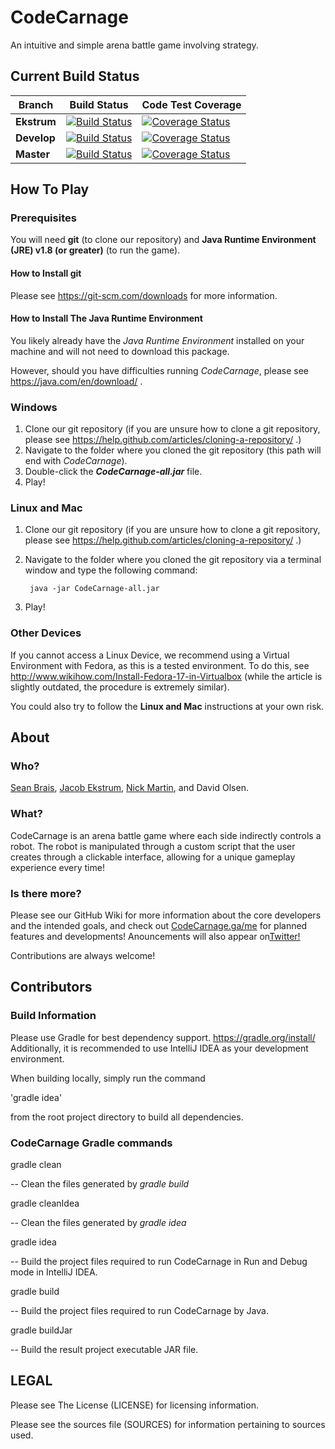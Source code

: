 # CodeCarnage
An intuitive and simple arena battle game involving strategy.

## Current Build Status

| **Branch** | **Build Status** | **Code Test Coverage** |
|------------|------------------|------------------------|
| **Ekstrum** | [![Build Status](https://travis-ci.org/j3kstrum/CodeCarnage.svg?branch=ekstrum)](https://travis-ci.org/j3kstrum/CodeCarnage) | [![Coverage Status](https://coveralls.io/repos/github/j3kstrum/CodeCarnage/badge.svg?branch=ekstrum)](https://coveralls.io/github/j3kstrum/CodeCarnage?branch=ekstrum) |
| **Develop** | [![Build Status](https://travis-ci.org/j3kstrum/CodeCarnage.svg?branch=develop)](https://travis-ci.org/j3kstrum/CodeCarnage) | [![Coverage Status](https://coveralls.io/repos/github/j3kstrum/CodeCarnage/badge.svg?branch=develop)](https://coveralls.io/github/j3kstrum/CodeCarnage?branch=develop) |
| **Master** | [![Build Status](https://travis-ci.org/j3kstrum/CodeCarnage.svg?branch=master)](https://travis-ci.org/j3kstrum/CodeCarnage) | [![Coverage Status](https://coveralls.io/repos/github/j3kstrum/CodeCarnage/badge.svg?branch=master)](https://coveralls.io/github/j3kstrum/CodeCarnage?branch=master) |

## How To Play

### Prerequisites

You will need **git** (to clone our repository) and **Java Runtime Environment (JRE) v1.8 (or greater)** (to run the game).

#### How to Install git

Please see https://git-scm.com/downloads for more information.

#### How to Install The Java Runtime Environment

You likely already have the *Java Runtime Environment* installed on your machine and will not need to download this package.

However, should you have difficulties running *CodeCarnage*, please see https://java.com/en/download/ .

### Windows

1. Clone our git repository (if you are unsure how to clone a git repository, please see https://help.github.com/articles/cloning-a-repository/ .)
2. Navigate to the folder where you cloned the git repository (this path will end with *CodeCarnage*).
3. Double-click the ***CodeCarnage-all.jar*** file.
4. Play!

### Linux and Mac

1. Clone our git repository (if you are unsure how to clone a git repository, please see https://help.github.com/articles/cloning-a-repository/ .)
2. Navigate to the folder where you cloned the git repository via a terminal window and type the following command:
    
        java -jar CodeCarnage-all.jar
3. Play!

### Other Devices

If you cannot access a Linux Device, we recommend using a Virtual Environment with Fedora, as this is a tested environment.
To do this, see http://www.wikihow.com/Install-Fedora-17-in-Virtualbox (while the article is slightly outdated, the procedure is extremely similar).

You could also try to follow the **Linux and Mac** instructions at your own risk.

## About

### Who?
[Sean Brais](https://www.linkedin.com/in/sean-brais-929733110/), [Jacob Ekstrum](https://www.cse.buffalo.edu/~jacobeks/), 
[Nick Martin](https://www.linkedin.com/in/nicholas-martin-b79956129/), and David Olsen.

### What?
CodeCarnage is an arena battle game where each side indirectly controls a robot. The robot is manipulated through a 
custom script that the user creates through a clickable interface, allowing for a unique  gameplay experience every time!

### Is there more?

Please see our GitHub Wiki for more information about the core developers and the intended goals, and check out
 [CodeCarnage.ga/me](http://www.codecarnage.ga/me) for planned features and developments!  Anouncements will also appear on[Twitter!](https://twitter.com/codecarnagegame/)

Contributions are always welcome!

## Contributors

### Build Information

Please use Gradle for best dependency support.  https://gradle.org/install/
Additionally, it is recommended to use IntelliJ IDEA as your development environment.

When building locally, simply run the command 

'gradle idea'

 from the root project directory to build all dependencies.

### CodeCarnage Gradle commands

gradle clean

-- Clean the files generated by *gradle build*

gradle cleanIdea

-- Clean the files generated by *gradle idea*

gradle idea

-- Build the project files required to run CodeCarnage in Run and Debug mode in IntelliJ IDEA.

gradle build

-- Build the project files required to run CodeCarnage by Java.

gradle buildJar

-- Build the result project executable JAR file.

## LEGAL

Please see The License (LICENSE) for licensing information.

Please see the sources file (SOURCES) for information pertaining to sources used.
